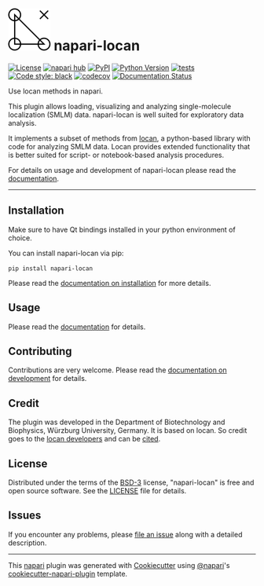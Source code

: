 ![logo](./docs/_static/logo.png) napari-locan
==================================================

[![License](https://img.shields.io/github/license/super-resolution/napari-locan)](https://github.com/super-resolution/napari-locan/blob/main/LICENSE.md)
[![napari hub](https://img.shields.io/endpoint?url=https://api.napari-hub.org/shields/napari-locan)](https://napari-hub.org/plugins/napari-locan)
[![PyPI](https://img.shields.io/pypi/v/napari-locan.svg?color=green)](https://pypi.org/project/napari-locan)
[![Python Version](https://img.shields.io/pypi/pyversions/napari-locan.svg?color=green)](https://python.org)
[![tests](https://github.com/super-resolution/napari-locan/workflows/tests/badge.svg)](https://github.com/super-resolution/napari-locan/actions)
[![Code style: black](https://img.shields.io/badge/code%20style-black-000000.svg)](https://github.com/psf/black)
[![codecov](https://codecov.io/gh/super-resolution/napari-locan/branch/main/graph/badge.svg)](https://codecov.io/gh/super-resolution/napari-locan)
[![Documentation Status](https://readthedocs.org/projects/napari-locan/badge/?version=latest)](https://napari-locan.readthedocs.io/en/latest/?badge=latest)

Use locan methods in napari.

This plugin allows loading, visualizing and analyzing
single-molecule localization (SMLM) data.
napari-locan is well suited for exploratory data analysis.

It implements a subset of methods from [locan], a python-based library with
code for analyzing SMLM data.
Locan provides extended functionality that is better suited for script- or
notebook-based analysis procedures.

For details on usage and development of napari-locan please read the [documentation].

----------------------------------

## Installation

Make sure to have Qt bindings installed in your python environment of choice.

You can install napari-locan via pip:

    pip install napari-locan

Please read the [documentation on installation] for more details.

## Usage

Please read the [documentation] for details.

## Contributing

Contributions are very welcome.
Please read the [documentation on development] for details.

## Credit

The plugin was developed in the Department of Biotechnology and Biophysics,
Würzburg University, Germany.
It is based on locan. So credit goes to the [locan developers]
and can be [cited](CITATION.cff).

## License

Distributed under the terms of the
[BSD-3](http://opensource.org/licenses/BSD-3-Clause)
license, "napari-locan" is free and open source software.
See the [LICENSE](LICENSE.md) file for details.

## Issues

If you encounter any problems, please [file an issue] along with a detailed description.

----------------------------------

This [napari] plugin was generated with [Cookiecutter] using [@napari]'s [cookiecutter-napari-plugin] template.

[napari]: https://github.com/napari/napari
[Cookiecutter]: https://github.com/audreyr/cookiecutter
[@napari]: https://github.com/napari
[cookiecutter-napari-plugin]: https://github.com/napari/cookiecutter-napari-plugin

[locan]: https://github.com/super-resolution/locan
[locan developers]: https://github.com/super-resolution/locan

[documentation]: https://napari-locan.readthedocs.io
[documentation on installation]: https://napari-locan.readthedocs.io/en/latest/source/installation.html
[documentation on development]: https://napari-locan.readthedocs.io/en/latest/source/development.html
[file an issue]: https://github.com/super-resolution/napari-locan/issues
